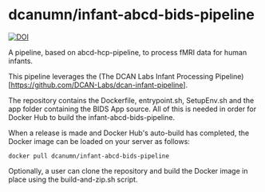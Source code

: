 # dcanumn/infant-abcd-bids-pipeline

[![DOI](https://zenodo.org/badge/DOI/10.5281/zenodo.7683282.svg)](https://doi.org/10.5281/zenodo.7683282)

A pipeline, based on abcd-hcp-pipeline, to process fMRI data for human infants.

This pipeline leverages the (The DCAN Labs Infant Processing Pipeline)[https://github.com/DCAN-Labs/dcan-infant-pipeline].

The repository contains the Dockerfile, entrypoint.sh, SetupEnv.sh and the app
folder containing the BIDS App source. All of this is needed in order for
Docker Hub to build the infant-abcd-bids-pipeline.

When a release is made and Docker Hub's auto-build has completed, the Docker
image can be loaded on your server as follows:
```
docker pull dcanumn/infant-abcd-bids-pipeline
```

Optionally, a user can clone the repository and build the Docker image in place
using the build-and-zip.sh script.

